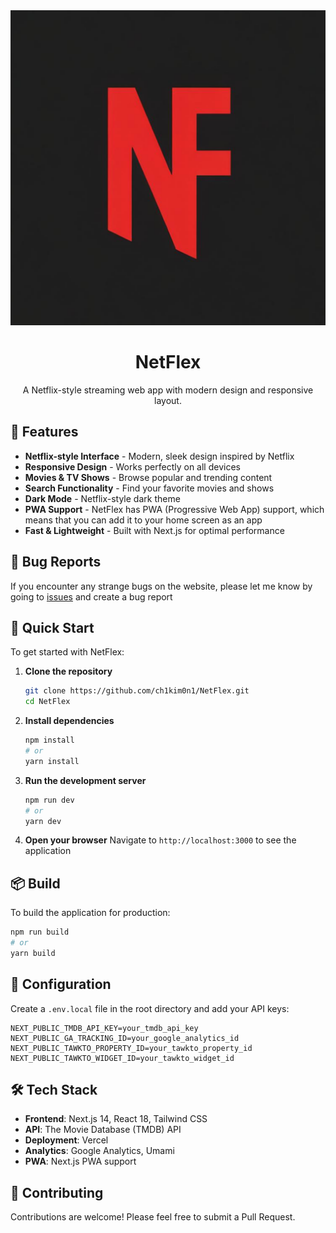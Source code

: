 <div align="center">
<img src="public/icon-192x192.png" alt="logo"/>
<h1>NetFlex</h1>

A Netflix-style streaming web app with modern design and responsive layout.

</div>

## 🌟 Features

- **Netflix-style Interface** - Modern, sleek design inspired by Netflix
- **Responsive Design** - Works perfectly on all devices
- **Movies & TV Shows** - Browse popular and trending content
- **Search Functionality** - Find your favorite movies and shows
- **Dark Mode** - Netflix-style dark theme
- **PWA Support** - NetFlex has PWA (Progressive Web App) support, which means that you can add it to your home screen as an app
- **Fast & Lightweight** - Built with Next.js for optimal performance

## 🐛 Bug Reports

If you encounter any strange bugs on the website, please let me know by going to [issues](https://github.com/ch1kim0n1/NetFlex/issues/) and create a bug report

## 🚀 Quick Start

To get started with NetFlex:

1. **Clone the repository**

   ```bash
   git clone https://github.com/ch1kim0n1/NetFlex.git
   cd NetFlex
   ```

2. **Install dependencies**

   ```bash
   npm install
   # or
   yarn install
   ```

3. **Run the development server**

   ```bash
   npm run dev
   # or
   yarn dev
   ```

4. **Open your browser**
   Navigate to `http://localhost:3000` to see the application

## 📦 Build

To build the application for production:

```bash
npm run build
# or
yarn build
```

## 🔧 Configuration

Create a `.env.local` file in the root directory and add your API keys:

```env
NEXT_PUBLIC_TMDB_API_KEY=your_tmdb_api_key
NEXT_PUBLIC_GA_TRACKING_ID=your_google_analytics_id
NEXT_PUBLIC_TAWKTO_PROPERTY_ID=your_tawkto_property_id
NEXT_PUBLIC_TAWKTO_WIDGET_ID=your_tawkto_widget_id
```

## 🛠️ Tech Stack

- **Frontend**: Next.js 14, React 18, Tailwind CSS
- **API**: The Movie Database (TMDB) API
- **Deployment**: Vercel
- **Analytics**: Google Analytics, Umami
- **PWA**: Next.js PWA support

## 🤝 Contributing

Contributions are welcome! Please feel free to submit a Pull Request.
